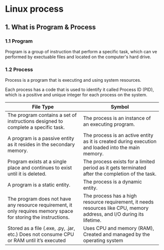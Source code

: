 # Linux process
## 1. What is Program & Process
### 1.1 Program
Program is a group of instruction that perform a specific task, which can ve performed by exectuable files and located on the computer's hard drive.

### 1.2 Process
Process is a program that is executing and using system resources.

Each process has a code that is used to identify it called Process ID (PID), which is a positive and unique integer for each process on the system.


| **File Type**                                             | **Symbol**                                 |
|-----------------------------------------------------------|--------------------------------------------|
| The program contains a set of instructions designed to complete a specific task.  |The process is an instance of an executing program.        | 
|A program is a passive entity as it resides in the secondary memory.|The process is an active entity as it is created during execution and loaded into the main memory.|
| Program exists at a single place and continues to exist until it is deleted. |The process exists for a limited period as it gets terminated after the completion of the task.|
| A program is a static entity.|The process is a dynamic entity.| 
| The program does not have any resource requirement, it only requires memory space for storing the instructions.| The process has a high resource requirement, it needs resources like CPU, memory address, and I/O during its lifetime. |
| Stored as a file (.exe, .py, .jar, etc.) Does not consume CPU or RAM until it’s executed| Uses CPU and memory (RAM), Created and managed by the operating system|
